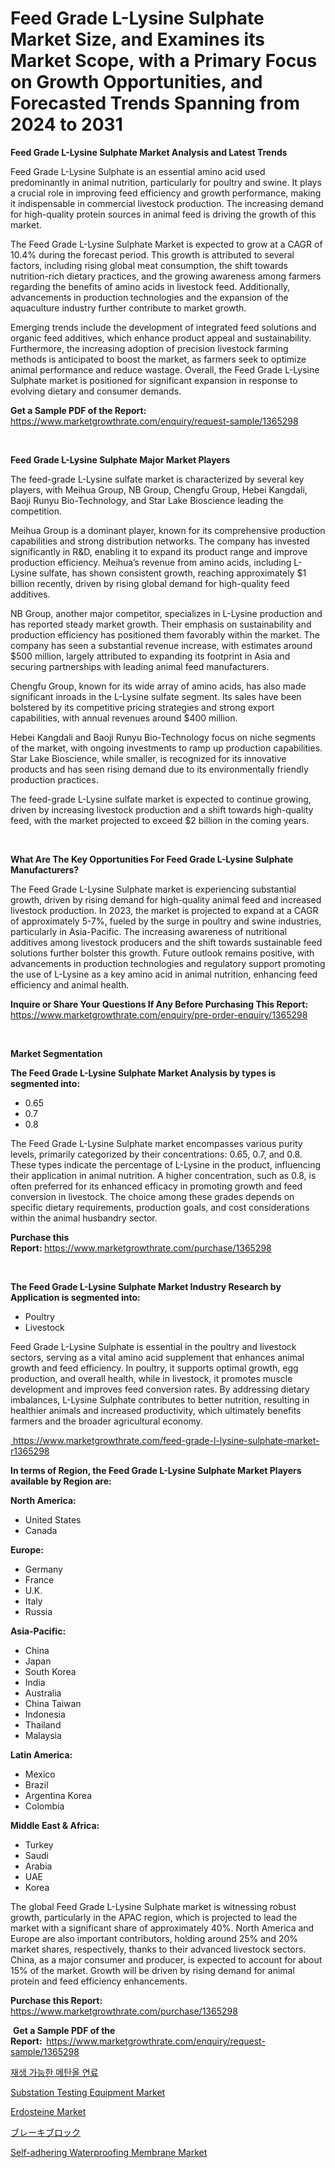<p><h1>Feed Grade L-Lysine Sulphate Market Size, and Examines its Market Scope, with a Primary Focus on Growth Opportunities, and Forecasted Trends Spanning from 2024 to 2031</h1></p><p><strong>Feed Grade L-Lysine Sulphate Market Analysis and Latest Trends</strong></p>
<p><p>Feed Grade L-Lysine Sulphate is an essential amino acid used predominantly in animal nutrition, particularly for poultry and swine. It plays a crucial role in improving feed efficiency and growth performance, making it indispensable in commercial livestock production. The increasing demand for high-quality protein sources in animal feed is driving the growth of this market.</p><p>The Feed Grade L-Lysine Sulphate Market is expected to grow at a CAGR of 10.4% during the forecast period. This growth is attributed to several factors, including rising global meat consumption, the shift towards nutrition-rich dietary practices, and the growing awareness among farmers regarding the benefits of amino acids in livestock feed. Additionally, advancements in production technologies and the expansion of the aquaculture industry further contribute to market growth.</p><p>Emerging trends include the development of integrated feed solutions and organic feed additives, which enhance product appeal and sustainability. Furthermore, the increasing adoption of precision livestock farming methods is anticipated to boost the market, as farmers seek to optimize animal performance and reduce wastage. Overall, the Feed Grade L-Lysine Sulphate market is positioned for significant expansion in response to evolving dietary and consumer demands.</p></p>
<p><strong>Get a Sample PDF of the Report:&nbsp;</strong> <a href="https://www.marketgrowthrate.com/enquiry/request-sample/1365298">https://www.marketgrowthrate.com/enquiry/request-sample/1365298</a></p>
<p>&nbsp;</p>
<p><strong>Feed Grade L-Lysine Sulphate Major Market Players</strong></p>
<p><p>The feed-grade L-Lysine sulfate market is characterized by several key players, with Meihua Group, NB Group, Chengfu Group, Hebei Kangdali, Baoji Runyu Bio-Technology, and Star Lake Bioscience leading the competition. </p><p>Meihua Group is a dominant player, known for its comprehensive production capabilities and strong distribution networks. The company has invested significantly in R&D, enabling it to expand its product range and improve production efficiency. Meihua’s revenue from amino acids, including L-Lysine sulfate, has shown consistent growth, reaching approximately $1 billion recently, driven by rising global demand for high-quality feed additives.</p><p>NB Group, another major competitor, specializes in L-Lysine production and has reported steady market growth. Their emphasis on sustainability and production efficiency has positioned them favorably within the market. The company has seen a substantial revenue increase, with estimates around $500 million, largely attributed to expanding its footprint in Asia and securing partnerships with leading animal feed manufacturers.</p><p>Chengfu Group, known for its wide array of amino acids, has also made significant inroads in the L-Lysine sulfate segment. Its sales have been bolstered by its competitive pricing strategies and strong export capabilities, with annual revenues around $400 million.</p><p>Hebei Kangdali and Baoji Runyu Bio-Technology focus on niche segments of the market, with ongoing investments to ramp up production capabilities. Star Lake Bioscience, while smaller, is recognized for its innovative products and has seen rising demand due to its environmentally friendly production practices.</p><p>The feed-grade L-Lysine sulfate market is expected to continue growing, driven by increasing livestock production and a shift towards high-quality feed, with the market projected to exceed $2 billion in the coming years.</p></p>
<p>&nbsp;</p>
<p><strong>What Are The Key Opportunities For Feed Grade L-Lysine Sulphate Manufacturers?</strong></p>
<p><p>The Feed Grade L-Lysine Sulphate market is experiencing substantial growth, driven by rising demand for high-quality animal feed and increased livestock production. In 2023, the market is projected to expand at a CAGR of approximately 5-7%, fueled by the surge in poultry and swine industries, particularly in Asia-Pacific. The increasing awareness of nutritional additives among livestock producers and the shift towards sustainable feed solutions further bolster this growth. Future outlook remains positive, with advancements in production technologies and regulatory support promoting the use of L-Lysine as a key amino acid in animal nutrition, enhancing feed efficiency and animal health.</p></p>
<p><strong>Inquire or Share Your Questions If Any Before Purchasing This Report:</strong> <a href="https://www.marketgrowthrate.com/enquiry/pre-order-enquiry/1365298">https://www.marketgrowthrate.com/enquiry/pre-order-enquiry/1365298</a></p>
<p>&nbsp;</p>
<p><strong>Market Segmentation</strong></p>
<p><strong>The Feed Grade L-Lysine Sulphate Market Analysis by types is segmented into:</strong></p>
<p><ul><li>0.65</li><li>0.7</li><li>0.8</li></ul></p>
<p><p>The Feed Grade L-Lysine Sulphate market encompasses various purity levels, primarily categorized by their concentrations: 0.65, 0.7, and 0.8. These types indicate the percentage of L-Lysine in the product, influencing their application in animal nutrition. A higher concentration, such as 0.8, is often preferred for its enhanced efficacy in promoting growth and feed conversion in livestock. The choice among these grades depends on specific dietary requirements, production goals, and cost considerations within the animal husbandry sector.</p></p>
<p><strong>Purchase this Report:&nbsp;</strong><a href="https://www.marketgrowthrate.com/purchase/1365298">https://www.marketgrowthrate.com/purchase/1365298</a></p>
<p>&nbsp;</p>
<p><strong>The Feed Grade L-Lysine Sulphate Market Industry Research by Application is segmented into:</strong></p>
<p><ul><li>Poultry</li><li>Livestock</li></ul></p>
<p><p>Feed Grade L-Lysine Sulphate is essential in the poultry and livestock sectors, serving as a vital amino acid supplement that enhances animal growth and feed efficiency. In poultry, it supports optimal growth, egg production, and overall health, while in livestock, it promotes muscle development and improves feed conversion rates. By addressing dietary imbalances, L-Lysine Sulphate contributes to better nutrition, resulting in healthier animals and increased productivity, which ultimately benefits farmers and the broader agricultural economy.</p></p>
<p><a href="https://www.marketgrowthrate.com/feed-grade-l-lysine-sulphate-market-r1365298">&nbsp;https://www.marketgrowthrate.com/feed-grade-l-lysine-sulphate-market-r1365298</a></p>
<p><strong>In terms of Region, the Feed Grade L-Lysine Sulphate Market Players available by Region are:</strong></p>
<p>
    <p> <strong> North America: </strong>
        <ul>
            <li>United States</li>
            <li>Canada</li>
        </ul>
        </p> 
    <p> <strong> Europe: </strong>
        <ul>
            <li>Germany</li>
            <li>France</li>
            <li>U.K.</li>
            <li>Italy</li>
            <li>Russia</li>
        </ul>
        </p> 
    <p> <strong> Asia-Pacific: </strong>
        <ul>
            <li>China</li>
            <li>Japan</li>
            <li>South Korea</li>
            <li>India</li>
            <li>Australia</li>
            <li>China Taiwan</li>
            <li>Indonesia</li>
            <li>Thailand</li>
            <li>Malaysia</li>
        </ul>
        </p> 
    <p> <strong> Latin America: </strong>
        <ul>
            <li>Mexico</li>
            <li>Brazil</li>
            <li>Argentina Korea</li>
            <li>Colombia</li>
        </ul>
        </p> 
    <p> <strong> Middle East & Africa: </strong>
        <ul>
            <li>Turkey</li>
            <li>Saudi</li>
            <li>Arabia</li>
            <li>UAE</li>
            <li>Korea</li>
        </ul>
    </p>
    </p>
<p><p>The global Feed Grade L-Lysine Sulphate market is witnessing robust growth, particularly in the APAC region, which is projected to lead the market with a significant share of approximately 40%. North America and Europe are also important contributors, holding around 25% and 20% market shares, respectively, thanks to their advanced livestock sectors. China, as a major consumer and producer, is expected to account for about 15% of the market. Growth will be driven by rising demand for animal protein and feed efficiency enhancements.</p></p>
<p><strong>Purchase this Report: </strong><a href="https://www.marketgrowthrate.com/purchase/1365298">https://www.marketgrowthrate.com/purchase/1365298</a></p>
<p>&nbsp;<strong>Get a Sample PDF of the Report:&nbsp;&nbsp;</strong><a href="https://www.marketgrowthrate.com/enquiry/request-sample/1365298">https://www.marketgrowthrate.com/enquiry/request-sample/1365298</a></p>
<p><strong></strong></p>
<p><p><a href="https://medium.com/@conradkirrlin76575/%EC%8B%9C%EC%9E%A5-%EC%A0%84%EB%A7%9D-%EA%B8%80%EB%A1%9C%EB%B2%8C-%EC%9E%AC%EC%83%9D-%EB%A9%94%ED%83%84%EC%98%AC-%EC%97%B0%EB%A3%8C-%EB%8F%99%ED%96%A5-%EB%B0%8F-%EC%98%81%ED%96%A5-%EB%B6%84%EC%84%9D-2024-2031-%EC%9A%A9%EB%8F%84%EB%B3%84-%ED%95%AD%EA%B3%B5-%ED%95%B4%EC%96%91-%EA%B8%B0%ED%83%80-%EB%B0%8F-%EC%9C%A0%ED%98%95%EB%B3%84-e%EB%A9%94%ED%83%84%EC%98%AC-esaf-e%EA%B0%80%EC%86%94%EB%A6%B0-%EA%B8%B0%ED%83%80-fb7b3ffec206?postPublishedType=repub">재생 가능한 메탄올 연료</a></p><p><a href="https://github.com/NargisHussain75/Market-Research-Report-List-1/blob/main/substation-testing-equipment-market.md">Substation Testing Equipment Market</a></p><p><a href="https://www.linkedin.com/pulse/strategic-market-insights-global-erdosteine-2024--x6ane?trackingId=Ui%2F3COfeSvKtRhQBYoo8IA%3D%3D">Erdosteine Market</a></p><p><a href="https://medium.com/@lylabrown2022/%E3%83%96%E3%83%AC%E3%83%BC%E3%82%AD%E3%83%96%E3%83%AD%E3%83%83%E3%82%AF%E5%B8%82%E5%A0%B4%E3%81%AE%E8%A6%8F%E6%A8%A1-%E5%B8%82%E5%A0%B4%E3%82%BB%E3%82%B0%E3%83%A1%E3%83%B3%E3%83%86%E3%83%BC%E3%82%B7%E3%83%A7%E3%83%B3-%E5%B8%82%E5%A0%B4%E5%8B%95%E5%90%91%E3%81%A8%E6%88%90%E9%95%B7%E5%88%86%E6%9E%90-2031%E5%B9%B4%E3%81%BE%E3%81%A7%E3%81%AE%E4%BA%88%E6%B8%AC-4678dd5091a5?postPublishedType=repub">ブレーキブロック</a></p><p><a href="https://issuu.com/reportprime-2/docs/self-adhering-waterproofing-membran_a88b67d81cf9b8">Self-adhering Waterproofing Membrane Market</a></p></p>